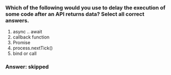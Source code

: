 ### Which of the following would you use to delay the execution of some code after an API returns data? Select all correct answers.

1. async .. await
2. callback function
3. Promise
4. process.nextTick()
5. bind or call

### Answer: skipped